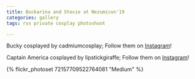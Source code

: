 ```yaml
---
title: Buckarina and Stevie at Nezumicon'19
categories: gallery
tags: rss private cosplay photoshoot

---
```


Bucky cosplayed by cadmiumcosplay; Follow them on [Instagram](https://www.instagram.com/cadmiumcosplay)!

Captain America cosplayed by lipstickgiraffe; Follow them on [Instagram](https://www.instagram.com/lipstickgiraffe)!

{% flickr_photoset 72157709522764081 "Medium" %}
